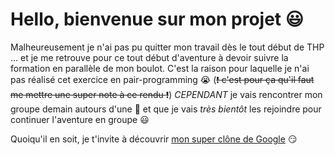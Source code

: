 # Hello, bienvenue sur mon projet :smiley:

Malheureusement je n'ai pas pu quitter mon travail dès le tout début de THP ... et je me retrouve pour ce tout début d'aventure à devoir suivre la formation en parallèle de mon boulot. C'est la raison pour laquelle je n'ai pas réalisé cet exercice en pair-programming :sob: (~~:exclamation: c'est pour ça qu'il faut me mettre une super note à ce rendu :exclamation:~~) *CEPENDANT* je vais rencontrer mon groupe demain autours d'une :beer: et que je vais _très bientôt_ les rejoindre pour continuer l'aventure en groupe :smiley:


Quoiqu'il en soit, je t'invite à découvrir [mon super clône de Google](https://fr3d100.github.io/test/) :smirk: